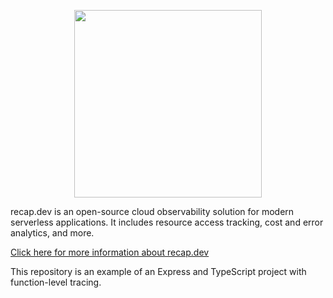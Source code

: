 <p align="center">
  <a href="https://github.com/ArsenyYankovsky/recap.dev-server" target="_blank" align="center">
    <img src="https://raw.githubusercontent.com/infinite-cat/recap.dev-server/master/logo.svg" width="300">
  </a>
  <br />
</p>

recap.dev is an open-source cloud observability solution for modern serverless applications. It includes resource access tracking, cost and error analytics, and more.

[Click here for more information about recap.dev](https://github.com/infinite-cat/recap.dev-server)

This repository is an example of an Express and TypeScript project with function-level tracing.
